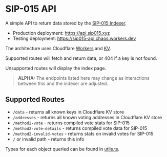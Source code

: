 # SIP-015 API

A simple API to return data stored by the [SIP-015 Indexer](https://github.com/whoabuddy/sip015-indexer).

- Production deployment: https://api.sip015.xyz
- Testing deployment: https://sip015-api.chaos.workers.dev

The architecture uses Cloudflare [Workers](https://developers.cloudflare.com/workers/) and [KV](https://developers.cloudflare.com/workers/runtime-apis/kv/).

Supported routes will fetch and return data, or 404 if a key is not found.

Unsupported routes will display the index page.

> **ALPHA:** The endpoints listed here may change as interactions between this and the indexer are adjusted.

## Supported Routes

- `/data` - returns all known keys in Cloudflare KV store
- `/addresses` - returns all known voting addresses in Cloudflare KV store
- `/method2-vote` - returns compiled vote stats for SIP-015
- `/method2-vote-details` - returns compiled vote data for SIP-015
- `/method2-invalid-votes` - returns stats on invalid votes for SIP-015
- `/` or invalid path - returns this info

Types for each object queried can be found in [utils.ts](./utils.ts).
